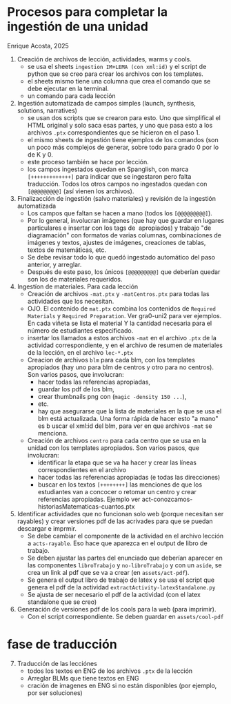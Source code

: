 # Procesos para completar la ingestión de una unidad

Enrique Acosta, 2025

1. Creación de archivos de lección, actividades, warms y cools.
   + se usa el sheets `ingestion IM+LEMA (con xml:id)` y el script de python que se creo para crear los archivos con los templates.
   + el sheets mismo tiene una columna que crea el comando que se debe ejecutar en la terminal.
   + un comando para cada lección
2. Ingestión automatizada de campos simples (launch, synthesis, solutions, narratives)
   + se usan dos scripts que se crearon para esto. Uno que simplifical el HTML original y solo saca esas partes, y uno que pasa esto a los archivos `.ptx` correspondientes que se hicieron en el paso 1.
   + el mismo sheets de ingestión tiene ejemplos de los comandos (son un poco más complejos de generar, sobre todo para grado 0 por lo de K y 0.
   + este proceso también se hace por lección.
   + los campos ingestados quedan en Spanglish, con marca `[+++++++++++++]` para indicar que se ingestaron pero falta traducción. Todos los otros campos no ingestados quedan con `[@@@@@@@@@]` (así vienen los archivos).
3. Finalizacción de ingestión (salvo materiales) y revisión de la ingestión automatizada
   + Los campos que faltan se hacen a mano (todos los `[@@@@@@@@@]`).
   + Por lo general, involucran imágenes (que hay que guardar en lugares particulares e insertar con los tags de <image> apropiados) y trabajo "de diagramación" con formatos de varias columnas, combinaciones de imágenes y textos, ajustes de imágenes, creaciones de tablas, textos de matemáticas, etc.
   + Se debe revisar todo lo que quedó ingestado automático del paso anterior, y arreglar.
   + Después de este paso, los únicos `[@@@@@@@@@]` que deberían quedar son los de materiales requeridos.
4. Ingestíon de materiales. Para cada lección
   + Creación de archivos `-mat.ptx` y `-matCentros.ptx` para todas las actividades que los necesitan.
   + OJO. El contenido de `mat.ptx` combina los contenidos de `Required Materials` y `Required Preparation`. Ver gra0-uni2 para ver ejemplos. En cada viñeta se lista el material Y la cantidad necesaria para el número de estudiantes especificado.
   + insertar los llamados a estos archivos `-mat` en el archivo `.ptx` de la actividad correspondiente, y en el archivo de resumen de materiales de la lección, en el archivo `lec-*.ptx`
   + Creacion de archivos `blm` para cada blm, con los templates apropiados (hay uno para blm de centros y otro para no centros). Son varios pasos, que involucran:
      -  hacer todas las referencias apropiadas,
      -  guardar los pdf de los blm,
      -  crear thumbnails png con (`magic -density 150 ...`),
      -  etc.
      -  hay que asegurarse que la lista de materiales en la que se usa el blm está actualizada. Una forma rápida de hacer esto "a mano" es b uscar el xml:id del blm, para ver en que archivos `-mat` se menciona. 
   + Creación de archivos `centro` para cada centro que se usa en la unidad con los templates apropiados. Son varios pasos, que involucran:
      -  identificar la etapa que se va ha hacer y crear las líneas correspondientes en el archivo
      -  hacer todas las referencias apropiadas (e todas las direcciones)
      -  buscar en los textos `[++++++++]` las menciones de que los estudiantes van a concocer o retomar un centro y crear referencias apropiadas. Ejemplo ver act-conozcamos-historiasMatematicas-cuantos.ptx
5. Identificar actividades que no funcionan solo web (porque necesitan ser rayables) y crear versiones pdf de las acrivades para que se puedan descargar e imprmir.
   +  Se debe cambiar el componente de la actividad en el archivo lección a `acts-rayable`. Eso hace que aparezca en el output de libro de trabajo.
   +  Se deben ajustar las partes del enunciado que deberían aparecer en las componentes `libroTrabajo` y `no-libroTrabajo` y con un `aside`, se crea un link al pdf que se va a crear (en `assets/act-pdf`).
   +  Se genera el output libro de trabajo de latex y se usa el script que genera el pdf de la actividad `extractActivity-latexStandalone.py`
   +  Se ajusta de ser necesario el pdf de la actividad (con el latex standalone que se creo)
6. Generación de versiones pdf de los cools para la web (para imprimir).
   +  Con el script correspondiente. Se deben guardar en `assets/cool-pdf`

# fase de traducción
7. Traducción de las lecciónes
   +  todos los textos en ENG de los archivos `.ptx` de la lección
   +  Arreglar BLMs que tiene textos en ENG
   +  cración de imagenes en ENG si no están disponibles (por ejemplo, por ser soluciones)
